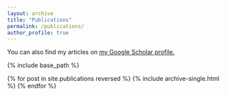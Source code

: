 ```yaml
---
layout: archive
title: "Publications"
permalink: /publications/
author_profile: true
---
```


You can also find my articles on <u><a href="https://scholar.google.pt/citations?user=vK-y0CYAAAAJ&hl=pt-PT">my Google Scholar profile</a>.</u>

{% include base_path %}

{% for post in site.publications reversed %}
  {% include archive-single.html %}
{% endfor %}
